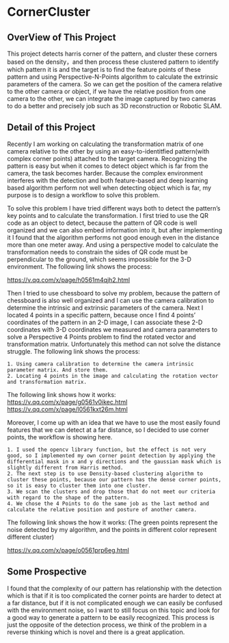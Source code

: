 # CornerCluster
## OverView of This Project


This project detects harris corner of the pattern, and cluster these corners based on the density，and then process these clustered pattern to identify which pattern it is and the target is to find the feature points of these pattern and using Perspective-N-Points algorithm to calculate the extrinsic parameters of the camera. So we can get the position of the camera relative to the other camera or object, if we have the relative position from one camera to the other, we can integrate the image captured by two cameras to do a better and precisely job such as 3D reconstruction or Robotic SLAM. 

## Detail of this Project

Recently I am working on calculating the transformation matrix of one camera relative to the other by using an easy-to-identitfied pattern(with complex corner points) attached to the target camera. Recognizing the pattern is easy but when it comes to detect object which is far from the camera, the task becomes harder. Because the complex environment interferes with the detection and both feature-based and deep learning based algorithm perform not well when detecting object which is far, my purpose is to design a workflow to solve this problem.

To solve this problem I have tried different ways both to detect the pattern’s key points and to calculate the transformation.
I first tried to use the QR code as an object to detect, because the pattern of QR code is well organized and we can also embed information into it, but after implementing it I found that the algorithm performs not good enough even in the distance more than one meter away. And using a perspective model to calculate the transformation needs to constrain the sides of QR code must be perpendicular to the ground, which seems impossible for the 3-D environment. The following link shows the process:

https://v.qq.com/x/page/h0561m4qjh2.html

Then I tried to use chessboard to solve my problem, because the pattern of chessboard is also well organized and I can use the camera calibration to determine the intrinsic and extrinsic parameters of the camera. Next I located 4 points in a specific pattern, because once I find 4 points’ coordinates of the pattern in an 2-D image, I can associate these 2-D coordinates with 3-D coordinates we measured and camera parameters to solve a Perspective 4 Points problem to find the rotated vector and transformation matrix. Unfortunately this method can not solve the distance struggle. The following link shows the process:

	1. Using camera calibration to determine the camera intrinsic parameter matrix. And store them.
	2. Locating 4 points in the image and calculating the rotation vector and transformation matrix.
	
The following link shows how it works:
https://v.qq.com/x/page/g0561v0ikec.html
https://v.qq.com/x/page/l0561kxt26m.html

Moreover, I come up with an idea that we have to use the most easily found features that we can detect at a far distance, so I decided to use corner points, the workflow is showing here.

	1. I used the opencv library function, but the effect is not very good, so I implemented my own corner point detection by applying the differential mask in x and y directions and the gaussian mask which is slightly different from Harris method.
	2. The next step is to use Density-based clustering algorithm to cluster these points, because our pattern has the dense corner points, so it is easy to cluster them into one cluster. 
	3. We scan the clusters and drop those that do not meet our criteria with regard to the shape of the pattern. 
	4. We chose the 4 Points to do the same job as the last method and calculate the relative position and posture of another camera.
	
The following link shows the how it works: (The green points represent the noise detected by my algorithm, and the points in different color represent different cluster)

https://v.qq.com/x/page/o0561prp6eg.html

## Some Prospective


I found that the complexity of our pattern has relationship with the detection which is that if it is too complicated the corner points are harder to detect at a far distance, but if it is not complicated enough we can easily be confused with the environment noise, so I want to still focus on this topic and look for a good way to generate a pattern to be easily recognized. This process is just the opposite of the detection process, we think of the problem in a reverse thinking which is novel and there is a great application.
